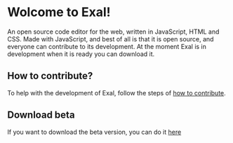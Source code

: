 # **Wolcome to Exal!**
An open source code editor for the web, written in JavaScript, HTML and CSS. Made with JavaScript, and best of all is that it is open source, and everyone can contribute to its development. At the moment Exal is in development when it is ready you can download it.

## How to contribute?
To help with the development of Exal, follow the steps of [how to contribute](https://github.com/kirbver/exal/wiki/How-to-contribute%3F).


## Download beta
If you want to download the beta version, you can do it [here](https://github.com/kirbver/exal/blob/master/dist/exal%20Setup.exe?raw=true)
